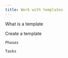 ```yaml
---
title: Work with templates
---
```


What is a template

Create a template

    Phases

    Tasks

    
